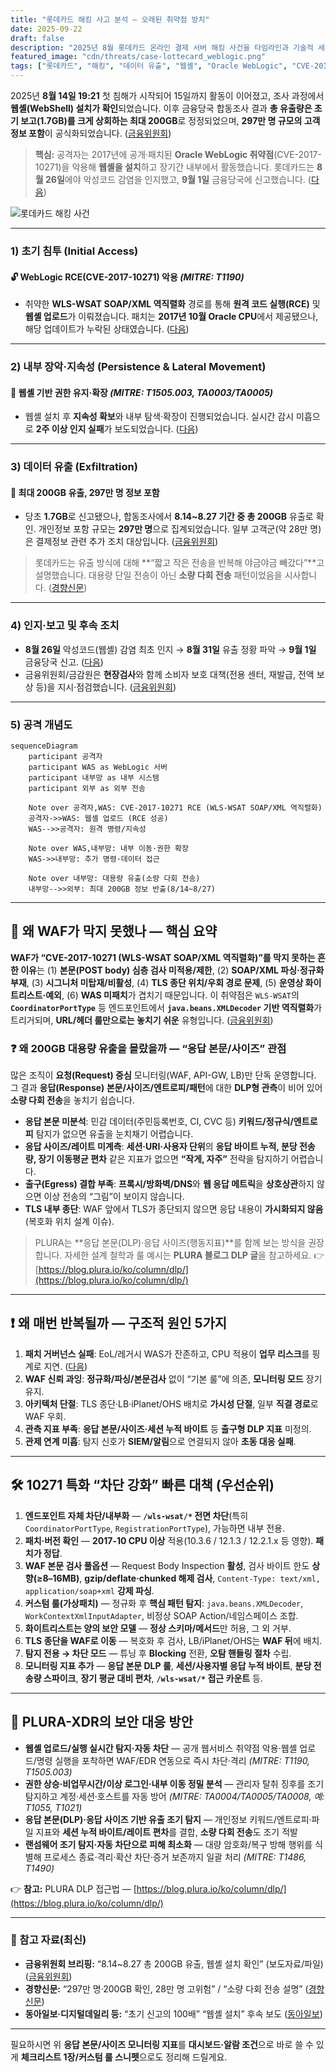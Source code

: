 ```yaml
---
title: "롯데카드 해킹 사고 분석 – 오래된 취약점 방치"
date: 2025-09-22
draft: false
description: "2025년 8월 롯데카드 온라인 결제 서버 해킹 사건을 타임라인과 기술적 세부, 웹셸 설치·유출 규모, 금융당국 후속 조치까지 종합 정리합니다. 핵심은 '왜 WAF가 막지 못했는가'와 '어떻게 운영해야 하는가'입니다."
featured_image: "cdn/threats/case-lottecard_weblogic.png"
tags: ["롯데카드", "해킹", "데이터 유출", "웹셸", "Oracle WebLogic", "CVE-2017-10271", "금융보안", "침해사고"]
---
```


2025년 **8월 14일 19:21** 첫 침해가 시작되어 15일까지 활동이 이어졌고, 조사 과정에서 **웹셸(WebShell) 설치가 확인**되었습니다. 이후 금융당국 합동조사 결과 **총 유출량은 초기 보고(1.7GB)를 크게 상회하는 최대 200GB**로 정정되었으며, **297만 명 규모의 고객 정보 포함**이 공식화되었습니다. ([금융위원회][1])

> **핵심:** 공격자는 2017년에 공개·패치된 **Oracle WebLogic 취약점**(CVE-2017-10271)을 악용해 **웹셸을 설치**하고 장기간 내부에서 활동했습니다. 롯데카드는 **8월 26일**에야 악성코드 감염을 인지했고, **9월 1일** 금융당국에 신고했습니다. ([다음][2])

<!--more-->

![롯데카드 해킹 사건](https://blog.plura.io/cdn/threats/case-lottecard_weblogic.png)

---

### 1) 초기 침투 (Initial Access)

#### 🔓 WebLogic RCE(CVE-2017-10271) 악용 *(MITRE: T1190)*

* 취약한 **WLS-WSAT SOAP/XML 역직렬화** 경로를 통해 **원격 코드 실행(RCE)** 및 **웹셸 업로드**가 이뤄졌습니다. 패치는 **2017년 10월 Oracle CPU**에서 제공됐으나, 해당 업데이트가 누락된 상태였습니다. ([다음][2])

---

### 2) 내부 장악·지속성 (Persistence & Lateral Movement)

#### 🚨 웹셸 기반 권한 유지·확장 *(MITRE: T1505.003, TA0003/TA0005)*

* 웹셸 설치 후 **지속성 확보**와 내부 탐색·확장이 진행되었습니다. 실시간 감시 미흡으로 **2주 이상 인지 실패**가 보도되었습니다. ([다음][2])

---

### 3) 데이터 유출 (Exfiltration)

#### 📂 최대 **200GB** 유출, **297만 명** 정보 포함

* 당초 **1.7GB**로 신고됐으나, 합동조사에서 **8.14\~8.27 기간 중 총 200GB** 유출로 확인. 개인정보 포함 규모는 **297만 명**으로 집계되었습니다. 일부 고객군(약 28만 명)은 결제정보 관련 추가 조치 대상입니다. ([금융위원회][1])

> 롯데카드는 유출 방식에 대해 \*\*“짧고 작은 전송을 반복해 야금야금 빼갔다”\*\*고 설명했습니다. 대용량 단일 전송이 아닌 **소량 다회 전송** 패턴이었음을 시사합니다. ([경향신문][3])

---

### 4) 인지·보고 및 후속 조치

* **8월 26일** 악성코드(웹셸) 감염 최초 인지 → **8월 31일** 유출 정황 파악 → **9월 1일** 금융당국 신고. ([다음][2])
* 금융위원회/금감원은 **현장검사**와 함께 소비자 보호 대책(전용 센터, 재발급, 전액 보상 등)을 지시·점검했습니다. ([금융위원회][1])

---

### 5) 공격 개념도

```mermaid
sequenceDiagram
    participant 공격자
    participant WAS as WebLogic 서버
    participant 내부망 as 내부 시스템
    participant 외부 as 외부 전송

    Note over 공격자,WAS: CVE-2017-10271 RCE (WLS-WSAT SOAP/XML 역직렬화)
    공격자->>WAS: 웹셸 업로드 (RCE 성공)
    WAS-->>공격자: 원격 명령/지속성

    Note over WAS,내부망: 내부 이동·권한 확장
    WAS->>내부망: 추가 명령·데이터 접근

    Note over 내부망: 대용량 유출(소량 다회 전송)
    내부망-->>외부: 최대 200GB 정보 반출(8/14~8/27)
```

---

## 🔎 왜 **WAF**가 막지 못했나 — 핵심 요약

**WAF가 “CVE-2017-10271 (WLS-WSAT SOAP/XML 역직렬화)”를 막지 못하는 흔한 이유**는
(1) **본문(POST body) 심층 검사 미적용/제한**, (2) **SOAP/XML 파싱·정규화 부재**, (3) **시그니처 미탑재/비활성**,
(4) **TLS 종단 위치/우회 경로 문제**, (5) **운영상 화이트리스트·예외**, (6) **WAS 미패치**가 겹치기 때문입니다.
이 취약점은 `WLS-WSAT`의 **`CoordinatorPortType`** 등 엔드포인트에서 **`java.beans.XMLDecoder` 기반 역직렬화**가 트리거되며, **URL/헤더 룰만으로는 놓치기 쉬운** 유형입니다. ([금융위원회][1])

### ❓ 왜 200GB 대용량 유출을 몰랐을까 — “응답 본문/사이즈” 관점

많은 조직이 **요청(Request) 중심** 모니터링(WAF, API-GW, LB)만 단독 운영합니다. 그 결과 **응답(Response) 본문/사이즈/엔트로피/패턴**에 대한 **DLP형 관측**이 비어 있어 **소량 다회 전송**을 놓치기 쉽습니다.

* **응답 본문 미분석**: 민감 데이터(주민등록번호, CI, CVC 등) **키워드/정규식/엔트로피** 탐지가 없으면 유출을 눈치채기 어렵습니다.
* **응답 사이즈/레이트 미계측**: **세션·URI·사용자 단위**의 **응답 바이트 누적, 분당 전송량, 장기 이동평균 편차** 같은 지표가 없으면 **“작게, 자주”** 전략을 탐지하기 어렵습니다.
* **출구(Egress) 결합 부족**: **프록시/방화벽/DNS**와 **웹 응답 메트릭**을 **상호상관**하지 않으면 이상 전송의 “그림”이 보이지 않습니다.
* **TLS 내부 종단**: WAF 앞에서 TLS가 종단되지 않으면 응답 내용이 **가시화되지 않음**(복호화 위치 설계 이슈).

> PLURA는 \*\*응답 본문(DLP)·응답 사이즈(행동지표)\*\*를 함께 보는 방식을 권장합니다. 자세한 설계 철학과 룰 예시는 **PLURA 블로그 DLP 글**을 참고하세요.
> 👉 [https://blog.plura.io/ko/column/dlp/](https://blog.plura.io/ko/column/dlp/)

---

## ❗ 왜 매번 반복될까 — 구조적 원인 5가지

1. **패치 거버넌스 실패**: EoL/레거시 WAS가 잔존하고, CPU 적용이 **업무 리스크**를 핑계로 지연. ([다음][2])
2. **WAF 신뢰 과잉**: **정규화/파싱/본문검사** 없이 “기본 룰”에 의존, **모니터링 모드** 장기 유지.
3. **아키텍처 단절**: TLS 종단·LB·iPlanet/OHS 배치로 **가시성 단절**, 일부 **직결 경로**로 WAF 우회.
4. **관측 지표 부족**: **응답 본문/사이즈·세션 누적 바이트** 등 **출구형 DLP 지표** 미정의.
5. **관제 연계 미흡**: 탐지 신호가 **SIEM/알림**으로 연결되지 않아 **초동 대응 실패**.

---

## 🛠 10271 특화 “차단 강화” 빠른 대책 (우선순위)

1. **엔드포인트 자체 차단/내부화** — **`/wls-wsat/*` 전면 차단**(특히 `CoordinatorPortType`, `RegistrationPortType`), 가능하면 내부 전용.
2. **패치·버전 확인** — **2017-10 CPU 이상** 적용(10.3.6 / 12.1.3 / 12.2.1.x 등 영향). **패치가 정답**.
3. **WAF 본문 검사 풀옵션** — Request Body Inspection **활성**, 검사 바이트 한도 **상향(≥8–16MB)**, **gzip/deflate·chunked 해제 검사**, `Content-Type: text/xml, application/soap+xml` **강제 파싱**.
4. **커스텀 룰(가상패치)** — 정규화 후 **핵심 패턴 탐지**: `java.beans.XMLDecoder`, `WorkContextXmlInputAdapter`, 비정상 SOAP Action/네임스페이스 조합.
5. **화이트리스트는 양의 보안 모델** — **정상 스키마/메서드**만 허용, 그 외 거부.
6. **TLS 종단을 WAF로 이동** — 복호화 후 검사, LB/iPlanet/OHS는 **WAF 뒤**에 배치.
7. **탐지 전용 → 차단 모드** — 튜닝 후 **Blocking** 전환, **오탐 핸들링 절차** 수립.
8. **모니터링 지표 추가** — **응답 본문 DLP 룰**, **세션/사용자별 응답 누적 바이트**, **분당 전송량 스파이크**, **장기 평균 대비 편차**, **`/wls-wsat/*` 접근 카운트** 등.

---

## 🌟 PLURA-XDR의 보안 대응 방안

* **웹셸 업로드/실행 실시간 탐지·자동 차단** — 공개 웹서비스 취약점 악용·웹셸 업로드/명령 실행을 포착하면 WAF/EDR 연동으로 즉시 차단·격리 *(MITRE: T1190, T1505.003)*
* **권한 상승·비업무시간/이상 로그인·내부 이동 정밀 분석** — 관리자 탈취 징후를 조기 탐지하고 계정·세션·호스트를 자동 방어 *(MITRE: TA0004/TA0005/TA0008, 예: T1055, T1021)*
* **응답 본문(DLP)·응답 사이즈 기반 유출 조기 탐지** — 개인정보 키워드/엔트로피·파일 지표와 **세션 누적 바이트/레이트 편차**를 결합, **소량 다회 전송**도 조기 적발
* **랜섬웨어 조기 탐지·자동 차단으로 피해 최소화** — 대량 암호화/복구 방해 행위를 식별해 프로세스 종료·격리·확산 차단·증거 보존까지 일괄 처리 *(MITRE: T1486, T1490)*

👉 **참고:** PLURA DLP 접근법 — [https://blog.plura.io/ko/column/dlp/](https://blog.plura.io/ko/column/dlp/)

---

### 📑 참고 자료(최신)

* **금융위원회 브리핑:** “8.14\~8.27 총 200GB 유출, 웹셸 설치 확인” (보도자료/파일) ([금융위원회][1])
* **경향신문:** “297만 명·200GB 확인, 28만 명 고위험” / “소량 다회 전송 설명” ([경향신문][4])
* **동아일보·디지털데일리 등:** “초기 신고의 100배” “웹셸 설치” 후속 보도 ([동아일보][5])

---

필요하시면 위 **응답 본문/사이즈 모니터링 지표**를 **대시보드·알람 조건**으로 바로 쓸 수 있게 **체크리스트 1장/커스텀 룰 스니펫**으로도 정리해 드릴게요.

[1]: https://www.fsc.go.kr/no010101/85319?utm_source=chatgpt.com "롯데카드 정보유출 관련 긴급 대책회의 개최"
[2]: https://v.daum.net/v/20250918190600587?utm_source=chatgpt.com "뚫렸는데도 모르고, 얼마나 털렸는지도 깜깜…롯데카드 해킹 ..."
[3]: https://www.khan.co.kr/article/202509181845001?utm_source=chatgpt.com "보안투자 늘렸다더니 해킹 인지조차 못한 롯데카드…“피해액 ..."
[4]: https://www.khan.co.kr/article/202509182221005?utm_source=chatgpt.com "롯데카드 297만명 정보 털렸다"
[5]: https://www.donga.com/news/Economy/article/all/20250918/132411983/2?utm_source=chatgpt.com "[단독]롯데카드 해킹 데이터, 첫 신고의 100배 유출"
